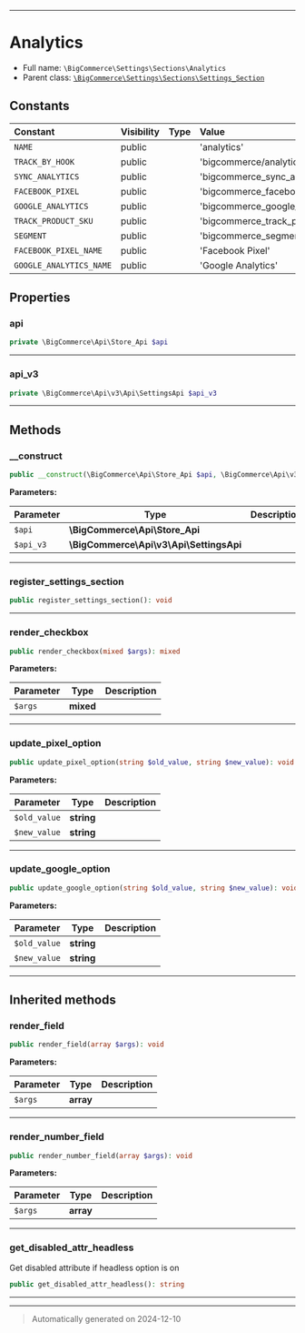 ***

# Analytics





* Full name: `\BigCommerce\Settings\Sections\Analytics`
* Parent class: [`\BigCommerce\Settings\Sections\Settings_Section`](./Settings_Section.md)


## Constants

| Constant | Visibility | Type | Value |
|:---------|:-----------|:-----|:------|
|`NAME`|public| |&#039;analytics&#039;|
|`TRACK_BY_HOOK`|public| |&#039;bigcommerce/analytics/track_by&#039;|
|`SYNC_ANALYTICS`|public| |&#039;bigcommerce_sync_analytics&#039;|
|`FACEBOOK_PIXEL`|public| |&#039;bigcommerce_facebook_pixel_id&#039;|
|`GOOGLE_ANALYTICS`|public| |&#039;bigcommerce_google_analytics_id&#039;|
|`TRACK_PRODUCT_SKU`|public| |&#039;bigcommerce_track_product_sku&#039;|
|`SEGMENT`|public| |&#039;bigcommerce_segment_key&#039;|
|`FACEBOOK_PIXEL_NAME`|public| |&#039;Facebook Pixel&#039;|
|`GOOGLE_ANALYTICS_NAME`|public| |&#039;Google Analytics&#039;|

## Properties


### api



```php
private \BigCommerce\Api\Store_Api $api
```






***

### api_v3



```php
private \BigCommerce\Api\v3\Api\SettingsApi $api_v3
```






***

## Methods


### __construct



```php
public __construct(\BigCommerce\Api\Store_Api $api, \BigCommerce\Api\v3\Api\SettingsApi $api_v3): mixed
```








**Parameters:**

| Parameter | Type | Description |
|-----------|------|-------------|
| `$api` | **\BigCommerce\Api\Store_Api** |  |
| `$api_v3` | **\BigCommerce\Api\v3\Api\SettingsApi** |  |





***

### register_settings_section



```php
public register_settings_section(): void
```












***

### render_checkbox



```php
public render_checkbox(mixed $args): mixed
```








**Parameters:**

| Parameter | Type | Description |
|-----------|------|-------------|
| `$args` | **mixed** |  |





***

### update_pixel_option



```php
public update_pixel_option(string $old_value, string $new_value): void
```








**Parameters:**

| Parameter | Type | Description |
|-----------|------|-------------|
| `$old_value` | **string** |  |
| `$new_value` | **string** |  |





***

### update_google_option



```php
public update_google_option(string $old_value, string $new_value): void
```








**Parameters:**

| Parameter | Type | Description |
|-----------|------|-------------|
| `$old_value` | **string** |  |
| `$new_value` | **string** |  |





***


## Inherited methods


### render_field



```php
public render_field(array $args): void
```








**Parameters:**

| Parameter | Type | Description |
|-----------|------|-------------|
| `$args` | **array** |  |





***

### render_number_field



```php
public render_number_field(array $args): void
```








**Parameters:**

| Parameter | Type | Description |
|-----------|------|-------------|
| `$args` | **array** |  |





***

### get_disabled_attr_headless

Get disabled attribute if headless option is on

```php
public get_disabled_attr_headless(): string
```












***


***
> Automatically generated on 2024-12-10
